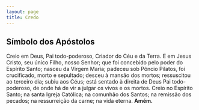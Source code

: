 ```yaml
---
layout: page
title: Credo
---
```


## Símbolo dos Apóstolos

Creio em Deus, Pai todo-poderoso, Criador do Céu e da Terra.
E em Jesus Cristo, seu único Filho, nosso Senhor;
que foi concebido pelo poder do Espírito Santo;
nasceu da Virgem Maria; 
padeceu sob Pôncio Pilatos, 
foi crucificado, morto e sepultado; 
desceu à mansão dos mortos; 
ressuscitou ao terceiro dia; 
subiu aos Céus; 
está sentado à direita de Deus Pai todo-poderoso, 
de onde há de vir a julgar os vivos e os mortos.
Creio no Espírito Santo; 
na santa Igreja Católica; 
na comunhão dos Santos; 
na remissão dos pecados; 
na ressurreição da carne; 
na vida eterna. **Amém.**